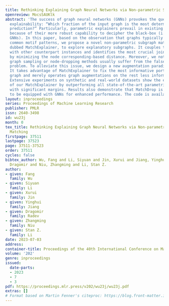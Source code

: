 ```yaml
---
title: Rethinking Explaining Graph Neural Networks via Non-parametric Subgraph Matching
openreview: MocsSAUKlk
abstract: 'The success of graph neural networks (GNNs) provokes the question about
  explainability: “Which fraction of the input graph is the most determinant of the
  prediction?” Particularly, parametric explainers prevail in existing approaches
  because of their more robust capability to decipher the black-box (i.e., target
  GNNs). In this paper, based on the observation that graphs typically share some
  common motif patterns, we propose a novel non-parametric subgraph matching framework,
  dubbed MatchExplainer, to explore explanatory subgraphs. It couples the target graph
  with other counterpart instances and identifies the most crucial joint substructure
  by minimizing the node corresponding-based distance. Moreover, we note that present
  graph sampling or node-dropping methods usually suffer from the false positive sampling
  problem. To alleviate this issue, we design a new augmentation paradigm named MatchDrop.
  It takes advantage of MatchExplainer to fix the most informative portion of the
  graph and merely operates graph augmentations on the rest less informative part.
  Extensive experiments on synthetic and real-world datasets show the effectiveness
  of our MatchExplainer by outperforming all state-of-the-art parametric baselines
  with significant margins. Results also demonstrate that MatchDrop is a general scheme
  to be equipped with GNNs for enhanced performance. The code is available at https://github.com/smiles724/MatchExplainer.'
layout: inproceedings
series: Proceedings of Machine Learning Research
publisher: PMLR
issn: 2640-3498
id: wu23j
month: 0
tex_title: Rethinking Explaining Graph Neural Networks via Non-parametric Subgraph
  Matching
firstpage: 37511
lastpage: 37523
page: 37511-37523
order: 37511
cycles: false
bibtex_author: Wu, Fang and Li, Siyuan and Jin, Xurui and Jiang, Yinghui and Radev,
  Dragomir and Niu, Zhangming and Li, Stan Z.
author:
- given: Fang
  family: Wu
- given: Siyuan
  family: Li
- given: Xurui
  family: Jin
- given: Yinghui
  family: Jiang
- given: Dragomir
  family: Radev
- given: Zhangming
  family: Niu
- given: Stan Z.
  family: Li
date: 2023-07-03
address: 
container-title: Proceedings of the 40th International Conference on Machine Learning
volume: '202'
genre: inproceedings
issued:
  date-parts:
  - 2023
  - 7
  - 3
pdf: https://proceedings.mlr.press/v202/wu23j/wu23j.pdf
extras: []
# Format based on Martin Fenner's citeproc: https://blog.front-matter.io/posts/citeproc-yaml-for-bibliographies/
---
```

